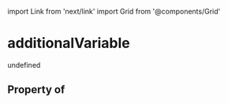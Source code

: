 import Link from 'next/link'
import Grid from '@components/Grid'

# additionalVariable

undefined

## Property of



